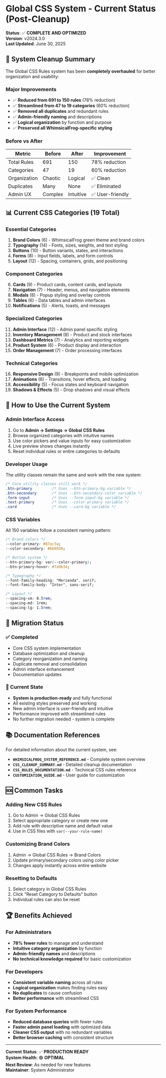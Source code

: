 # Global CSS System - Current Status (Post-Cleanup)

**Status**: ✅ **COMPLETE AND OPTIMIZED**  
**Version**: v2024.3.0  
**Last Updated**: June 30, 2025  

## 🎯 System Cleanup Summary

The Global CSS Rules system has been **completely overhauled** for better organization and usability:

### **Major Improvements**
- ✅ **Reduced from 691 to 150 rules** (78% reduction)
- ✅ **Streamlined from 47 to 19 categories** (60% reduction)  
- ✅ **Removed all duplicates** and redundant rules
- ✅ **Admin-friendly naming** and descriptions
- ✅ **Logical organization** by function and purpose
- ✅ **Preserved all WhimsicalFrog-specific styling**

### **Before vs After**
| Metric | Before | After | Improvement |
|--------|--------|-------|-------------|
| Total Rules | 691 | 150 | 78% reduction |
| Categories | 47 | 19 | 60% reduction |
| Organization | Chaotic | Logical | ✅ Clean |
| Duplicates | Many | None | ✅ Eliminated |
| Admin UX | Complex | Intuitive | ✅ User-friendly |

## 📊 Current CSS Categories (19 Total)

### **Essential Categories**
1. **Brand Colors** (6) - WhimsicalFrog green theme and brand colors
2. **Typography** (14) - Fonts, sizes, weights, and text styling
3. **Buttons** (10) - Button variants, states, and interactions
4. **Forms** (8) - Input fields, labels, and form controls
5. **Layout** (12) - Spacing, containers, grids, and positioning

### **Component Categories**
6. **Cards** (9) - Product cards, content cards, and layouts
7. **Navigation** (7) - Header, menus, and navigation elements
8. **Modals** (8) - Popup styling and overlay controls
9. **Tables** (6) - Data tables and admin interfaces
10. **Notifications** (5) - Alerts, toasts, and messages

### **Specialized Categories**
11. **Admin Interface** (12) - Admin panel specific styling
12. **Inventory Management** (8) - Product and stock interfaces
13. **Dashboard Metrics** (7) - Analytics and reporting widgets
14. **Product System** (6) - Product display and interaction
15. **Order Management** (7) - Order processing interfaces

### **Technical Categories**
16. **Responsive Design** (9) - Breakpoints and mobile optimization
17. **Animations** (6) - Transitions, hover effects, and loading
18. **Accessibility** (5) - Focus states and keyboard navigation
19. **Shadows & Effects** (5) - Drop shadows and visual effects

## 🎨 How to Use the Current System

### **Admin Interface Access**
1. Go to **Admin → Settings → Global CSS Rules**
2. Browse organized categories with intuitive names
3. Use color pickers and value inputs for easy customization
4. Live preview shows changes instantly
5. Reset individual rules or entire categories to defaults

### **Developer Usage**
The utility classes remain the same and work with the new system:

```css
/* Core utility classes still work */
.btn-primary         /* Uses --btn-primary-bg variable */
.btn-secondary       /* Uses --btn-secondary-color variable */
.form-input          /* Uses --form-input-bg variable */
.text-primary        /* Uses --color-primary variable */
.card                /* Uses --card-bg variable */
```

### **CSS Variables**
All 150 variables follow a consistent naming pattern:
```css
/* Brand colors */
--color-primary: #87ac3a;
--color-secondary: #6b8930;

/* Button system */
--btn-primary-bg: var(--color-primary);
--btn-primary-hover: #7a9b34;

/* Typography */
--font-family-heading: "Merienda", serif;
--font-family-body: "Inter", sans-serif;

/* Layout */
--spacing-sm: 0.5rem;
--spacing-md: 1rem;
--spacing-lg: 1.5rem;
```

## 🔄 Migration Status

### **✅ Completed**
- Core CSS system implementation
- Database optimization and cleanup
- Category reorganization and naming
- Duplicate removal and consolidation
- Admin interface enhancement
- Documentation updates

### **🎯 Current State**
- **System is production-ready** and fully functional
- All existing styles preserved and working
- New admin interface is user-friendly and intuitive
- Performance improved with streamlined rules
- No further migration needed - system is complete

## 📚 Documentation References

For detailed information about the current system, see:
- **`WHIMSICALFROG_SYSTEM_REFERENCE.md`** - Complete system overview
- **`CSS_CLEANUP_SUMMARY.md`** - Detailed cleanup documentation
- **`CSS_RULES_DOCUMENTATION.md`** - Technical CSS rules reference
- **`CUSTOMIZATION_GUIDE.md`** - User guide for customization

## 🆘 Common Tasks

### **Adding New CSS Rules**
1. Go to Admin → Global CSS Rules
2. Select appropriate category or create new one
3. Add rule with descriptive name and default value
4. Use in CSS files with `var(--your-rule-name)`

### **Customizing Brand Colors**
1. Admin → Global CSS Rules → Brand Colors
2. Update primary/secondary colors using color picker
3. Changes apply instantly across entire website

### **Resetting to Defaults**
1. Select category in Global CSS Rules
2. Click "Reset Category to Defaults" button
3. Individual rules can also be reset

## 🏆 Benefits Achieved

### **For Administrators**
- **78% fewer rules** to manage and understand
- **Intuitive category organization** by function
- **Admin-friendly names** and descriptions
- **No technical knowledge required** for basic customization

### **For Developers**
- **Consistent variable naming** across all rules
- **Logical organization** makes finding rules easy
- **No duplicates** to cause confusion
- **Better performance** with streamlined CSS

### **For System Performance**
- **Reduced database queries** with fewer rules
- **Faster admin panel loading** with optimized data
- **Cleaner CSS output** with no redundant variables
- **Better browser caching** with consistent structure

---

**Current Status**: ✅ **PRODUCTION READY**  
**System Health**: 🟢 **OPTIMAL**  
**Next Review**: As needed for new features  
**Maintainer**: System Administrator 